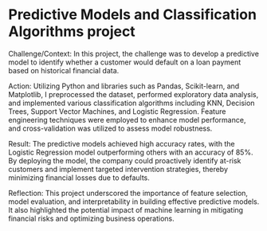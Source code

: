 # Predictive Models and Classification Algorithms project

Challenge/Context: In this project, the challenge was to develop a predictive model to identify whether a customer would default on a loan payment based on historical financial data.

Action: Utilizing Python and libraries such as Pandas, Scikit-learn, and Matplotlib, I preprocessed the dataset, performed exploratory data analysis, and implemented various classification algorithms including KNN, Decision Trees, Support Vector Machines, and Logistic Regression. Feature engineering techniques were employed to enhance model performance, and cross-validation was utilized to assess model robustness.

Result: The predictive models achieved high accuracy rates, with the Logistic Regression model outperforming others with an accuracy of 85%. By deploying the model, the company could proactively identify at-risk customers and implement targeted intervention strategies, thereby minimizing financial losses due to defaults.

Reflection: This project underscored the importance of feature selection, model evaluation, and interpretability in building effective predictive models. It also highlighted the potential impact of machine learning in mitigating financial risks and optimizing business operations.
